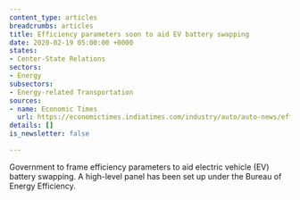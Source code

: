 ```yaml
---
content_type: articles
breadcrumbs: articles
title: Efficiency parameters soon to aid EV battery swapping
date: 2020-02-19 05:00:00 +0000
states:
- Center-State Relations
sectors:
- Energy
subsectors:
- Energy-related Transportation
sources:
- name: Economic Times
  url: https://economictimes.indiatimes.com/industry/auto/auto-news/efficiency-parameters-soon-to-aid-ev-battery-swapping/articleshow/74073313.cms
details: []
is_newsletter: false

---
```

Government to frame efficiency parameters to aid electric vehicle (EV) battery swapping. A high-level panel has been set up under the Bureau of Energy Efficiency.
